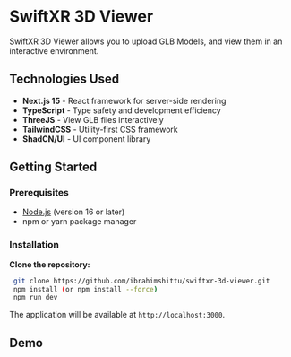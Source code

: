 # SwiftXR 3D Viewer

SwiftXR 3D Viewer allows you to upload GLB Models, and view them in an interactive environment.

## Technologies Used

- **Next.js 15** - React framework for server-side rendering
- **TypeScript** - Type safety and development efficiency
- **ThreeJS** - View GLB files interactively
- **TailwindCSS** - Utility-first CSS framework
- **ShadCN/UI** - UI component library

## Getting Started

### Prerequisites

- [Node.js](https://nodejs.org/) (version 16 or later)
- npm or yarn package manager

### Installation

**Clone the repository:**

```bash
 git clone https://github.com/ibrahimshittu/swiftxr-3d-viewer.git
 npm install (or npm install --force)
 npm run dev
```

The application will be available at `http://localhost:3000`.

## Demo
